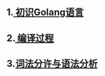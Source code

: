## 1.<a href="https://github.com/wx0716/Golang_Study/blob/master/%E5%88%9D%E8%AF%86Golang.md"> 初识Golang语言</a>

## 2.<a href="https://github.com/wx0716/Golang_Study/blob/master/%E7%BC%96%E8%AF%91%E8%BF%87%E7%A8%8B.md"> 编译过程</a>

## 3.<a href="词法分析与语法分析.md">词法分许与语法分析</a>